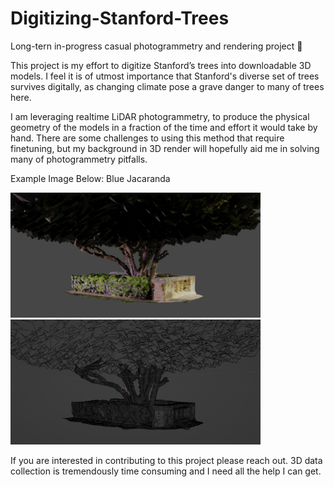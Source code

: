 # Digitizing-Stanford-Trees
Long-tern in-progress casual photogrammetry and rendering project 🌲

This project is my effort to digitize Stanford’s trees into downloadable 3D models.
I feel it is of utmost importance that Stanford's diverse set of trees survives
digitally, as changing climate pose a grave danger to many of trees here.

I am leveraging realtime LiDAR photogrammetry, to produce the physical geometry of
the models in a fraction of the time and effort it would take by hand. There are 
some challenges to using this method that require finetuning, but my background
in 3D render will hopefully aid me in solving many of photogrammetry pitfalls.

Example Image Below: 
Blue Jacaranda

<img src="https://github.com/HarvielArcilla/Digitizing-Stanford-Trees/blob/9044b3025e2914c33e482cc48c2d8cb10f8e791e/ImageRenders/BlueJacarandaRender.png" width="400" height="200"> <img src="https://github.com/HarvielArcilla/Digitizing-Stanford-Trees/blob/7283c26d7ad6ca61dbe3cc19b379c6217e3756b1/ImageRenders/BlueJacarandaGeom.png" width="400" height="200" />

If you are interested in contributing to this project please reach out. 3D data
collection is tremendously time consuming and I need all the help I can get.
